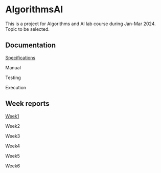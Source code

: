 # AlgorithmsAI

This is a project for Algorithms and AI lab course during Jan-Mar 2024. Topic to be selected.

## Documentation

[Specifications](https://github.com/PlatinumFoxTail/AlgorithmsAI_Project/blob/main/documents/specifications.md)

Manual

Testing

Execution

## Week reports

[Week1](https://github.com/PlatinumFoxTail/AlgorithmsAI_Project/blob/main/documents/week_report_1.md)

Week2

Week3

Week4

Week5

Week6
